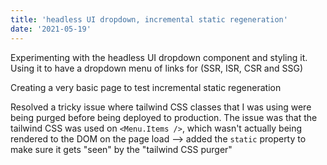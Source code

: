 ```yaml
---
title: 'headless UI dropdown, incremental static regeneration'
date: '2021-05-19'
---
```


Experimenting with the headless UI dropdown component and styling it.  Using it to have a dropdown menu of links for (SSR, ISR, CSR and SSG)

Creating a very basic page to test incremental static regeneration

Resolved a tricky issue where tailwind CSS classes that I was using were being purged before being deployed to production.  The issue was that the tailwind CSS was used on `<Menu.Items />`, which wasn't actually being rendered to the DOM on the page load --> added the `static` property to make sure it gets "seen" by the "tailwind CSS purger"